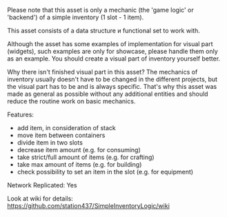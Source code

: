 Please note that this asset is only a mechanic (the 'game logic' or 'backend') of a simple inventory (1 slot - 1 item).

This asset consists of a data structure и functional set to work with.

Although the asset has some examples of implementation for visual part (widgets), such examples are only for showcase, please handle them only as an example. You should create a visual part of inventory yourself better.

Why there isn't finished visual part in this asset? The mechanics of inventory usually doesn't have to be changed in the different projects, but the visual part has to be and is always specific. That's why this asset was made as general as possible without any additional entities and should reduce the routine work on basic mechanics.

Features:
- add item, in consideration of stack
- move item between containers
- divide item in two slots
- decrease item amount (e.g. for consuming)
- take strict/full amount of items (e.g. for crafting)
- take max amount of items (e.g. for building)
- check possibility to set an item in the slot (e.g. for equipment)

Network Replicated: Yes

Look at wiki for details: https://github.com/station437/SimpleInventoryLogic/wiki
 

